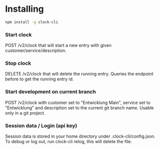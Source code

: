 # Installing

```bash
npm install -g clock-cli
```

### Start clock

POST /v2/clock that will start a new entry with given customer/service/description.

### Stop clock

DELETE /v2/clock that will delete the running entry. Queries the endpoint before to get the running entry id.

### Start development on current branch

POST /v2/clock with customer set to "Entwicklung Main", service set to "Entwicklung" and description set to the current git branch name. Usable only in a git project.

### Session data / Login (api key)

Session data is stored in your home directory under .clock-cli/config.json.
To debug or log out, run clock-cli relog, this will delete the file.
